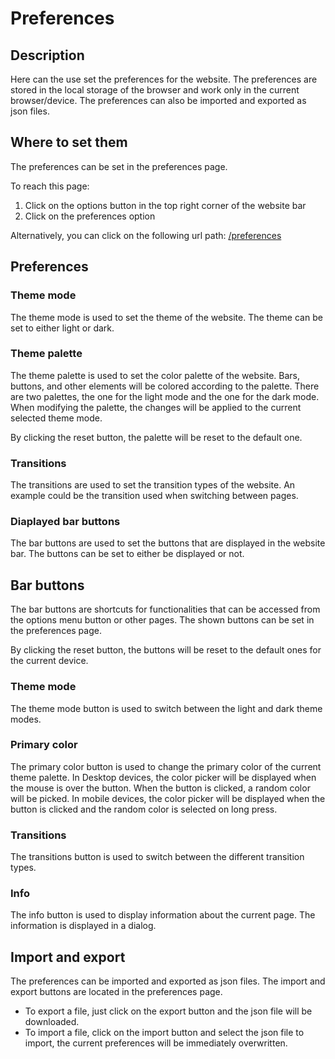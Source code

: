 # Preferences

## Description

Here can the use set the preferences for the website. The preferences are stored in the local storage of the browser and work only in the current browser/device. The preferences can also be imported and exported as json files.

## Where to set them

The preferences can be set in the preferences page.

To reach this page:

1. Click on the options button in the top right corner of the website bar
2. Click on the preferences option

Alternatively, you can click on the following url path: [/preferences](/preferences)

## Preferences

### Theme mode

The theme mode is used to set the theme of the website. The theme can be set to either light or dark.

### Theme palette

The theme palette is used to set the color palette of the website. Bars, buttons, and other elements will be colored according to the palette. There are two palettes, the one for the light mode and the one for the dark mode. When modifying the palette, the changes will be applied to the current selected theme mode.

By clicking the reset button, the palette will be reset to the default one.

### Transitions

The transitions are used to set the transition types of the website. An example could be the transition used when switching between pages.

### Diaplayed bar buttons

The bar buttons are used to set the buttons that are displayed in the website bar. The buttons can be set to either be displayed or not.

## Bar buttons

The bar buttons are shortcuts for functionalities that can be accessed from the options menu button or other pages. The shown buttons can be set in the preferences page.

By clicking the reset button, the buttons will be reset to the default ones for the current device.

### Theme mode

The theme mode button is used to switch between the light and dark theme modes.

### Primary color

The primary color button is used to change the primary color of the current theme palette. In Desktop devices, the color picker will be displayed when the mouse is over the button. When the button is clicked, a random color will be picked. In mobile devices, the color picker will be displayed when the button is clicked and the random color is selected on long press.

### Transitions

The transitions button is used to switch between the different transition types.

### Info

The info button is used to display information about the current page. The information is displayed in a dialog.

## Import and export

The preferences can be imported and exported as json files. The import and export buttons are located in the preferences page.
* To export a file, just click on the export button and the json file will be downloaded.
* To import a file, click on the import button and select the json file to import, the current preferences will be immediately overwritten.